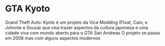 # GTA Kyoto
Grand Theft Auto: Kyoto é um projeto da Vice Modding (Float, Caio, e Johnnie e Souza) que visa trazer aspectos da cultura japonesa e uma cidade viva com mundo aberto para o GTA San Andreas 
O projeto se passa em 2008 mas com alguns aspectos modernos

